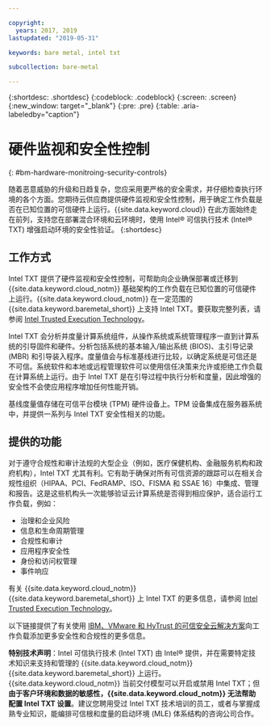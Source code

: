 ```yaml
---

copyright:
  years: 2017, 2019
lastupdated: "2019-05-31"

keywords: bare metal, intel txt

subcollection: bare-metal

---
```


{:shortdesc: .shortdesc}
{:codeblock: .codeblock}
{:screen: .screen}
{:new_window: target="_blank"}
{:pre: .pre}
{:table: .aria-labeledby="caption"}

# 硬件监视和安全性控制
{: #bm-hardware-monitroing-security-controls}

随着恶意威胁的升级和日趋复杂，您应采用更严格的安全需求，并仔细检查执行环境的各个方面。您期待云供应商提供硬件监视和安全性控制，用于确定工作负载是否在已知位置的可信硬件上运行。{{site.data.keyword.cloud}} 在此方面始终走在前列，支持您在部署混合环境和云环境时，使用 Intel&reg; 可信执行技术 (Intel&reg; TXT) 增强启动环境的安全性验证。
{:shortdesc}

## 工作方式

Intel TXT 提供了硬件监视和安全性控制，可帮助向企业确保部署或迁移到 {{site.data.keyword.cloud_notm}} 基础架构的工作负载在已知位置的可信硬件上运行。{{site.data.keyword.cloud_notm}} 在一定范围的 {{site.data.keyword.baremetal_short}} 上支持 Intel TXT。要获取完整列表，请参阅 [Intel Trusted Execution Technology](https://www.ibm.com/cloud/bare-metal-servers/intel-txt)。

Intel TXT 会分析并度量计算系统组件，从操作系统或系统管理程序一直到计算系统的引导固件和硬件。分析包括系统的基本输入/输出系统 (BIOS)、主引导记录 (MBR) 和引导装入程序。度量值会与标准基线进行比较，以确定系统是可信还是不可信。系统软件和本地或远程管理软件可以使用信任决策来允许或拒绝工作负载在计算系统上运行。由于 Intel TXT 是在引导过程中执行分析和度量，因此增强的安全性不会使应用程序增加任何性能开销。

基线度量值存储在可信平台模块 (TPM) 硬件设备上。TPM 设备集成在服务器系统中，并提供一系列与 Intel TXT 安全性相关的功能。

## 提供的功能

对于遵守合规性和审计法规的大型企业（例如，医疗保健机构、金融服务机构和政府机构），Intel TXT 尤其有利。它有助于确保对所有可信资源的跟踪可以在相关合规性组织（HIPAA、PCI、FedRAMP、ISO、FISMA 和 SSAE 16）中集成、管理和报告。这是这些机构头一次能够验证云计算系统是否得到相应保护，适合运行工作负载，例如：

* 治理和企业风险
* 信息和生命周期管理
* 合规性和审计
* 应用程序安全性
* 身份和访问权管理
* 事件响应

有关 {{site.data.keyword.cloud_notm}} {{site.data.keyword.baremetal_short}} 上 Intel TXT 的更多信息，请参阅 [Intel Trusted Execution Technology](https://www.ibm.com/cloud/bare-metal-servers/intel-txt)。

以下链接提供了有关使用 [IBM、VMware 和 HyTrust 的可信安全云解决方案](http://wpc.c320.edgecastcdn.net/00C320/DeploymentGuide_IBM_Intel_HyTrust_VMware_v1%200.pdf)向工作负载添加更多安全性和合规性的更多信息。

**特别技术声明**：Intel 可信执行技术 (Intel TXT) 由 Intel&reg; 提供，并在需要特定技术知识来支持和管理的 {{site.data.keyword.cloud_notm}} {{site.data.keyword.baremetal_short}} 上运行。{{site.data.keyword.cloud_notm}} 当前交付模型可以开启或禁用 Intel TXT；但**由于客户环境和数据的敏感性，{{site.data.keyword.cloud_notm}} 无法帮助配置 Intel TXT 设置**。建议您聘用受过 Intel TXT 技术培训的员工，或者与掌握成熟专业知识，能编排可信根和度量的启动环境 (MLE) 体系结构的咨询公司合作。
